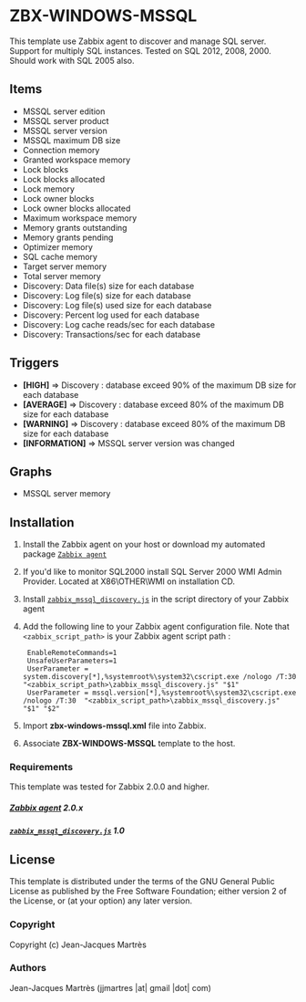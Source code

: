 ZBX-WINDOWS-MSSQL
=================

This template use Zabbix agent to discover and manage SQL server. Support for multiply SQL instances. Tested on SQL 2012, 2008, 2000. Should work with SQL 2005 also.

Items
-----

  * MSSQL server edition
  * MSSQL server product
  * MSSQL server version
  * MSSQL maximum DB size
  * Connection memory
  * Granted workspace memory
  * Lock blocks
  * Lock blocks allocated
  * Lock memory
  * Lock owner blocks
  * Lock owner blocks allocated
  * Maximum workspace memory
  * Memory grants outstanding
  * Memory grants pending
  * Optimizer memory
  * SQL cache memory
  * Target server memory
  * Total server memory
  * Discovery: Data file(s) size for each database
  * Discovery: Log file(s) size for each database
  * Discovery: Log file(s) used size for each database
  * Discovery: Percent log used for each database
  * Discovery: Log cache reads/sec for each database
  * Discovery: Transactions/sec for each database

Triggers
--------

  * **[HIGH]** => Discovery : database exceed 90% of the maximum DB size for each database
  * **[AVERAGE]** => Discovery : database exceed 80% of the maximum DB size for each database
  * **[WARNING]** => Discovery : database exceed 80% of the maximum DB size for each database
  * **[INFORMATION]** => MSSQL server version was changed

Graphs
------

  * MSSQL server memory

Installation
------------

1. Install the Zabbix agent on your host or download my automated package [`Zabbix agent`](https://github.com/jjmartres/Zabbix/tree/master/zbx-agent)
2. If you'd like to monitor SQL2000 install SQL Server 2000 WMI Admin Provider. Located at X86\OTHER\WMI on installation CD.
3. Install [`zabbix_mssql_discovery.js`](https://github.com/red55/Zabbix/blob/master/zbx-templates/zbx-windows/zbx-windows-mssql/zabbix_mssql_discovery.js) in the script directory of your Zabbix agent
4. Add the following line to your Zabbix agent configuration file. Note that `<zabbix_script_path>` is your Zabbix agent script path :

		EnableRemoteCommands=1
		UnsafeUserParameters=1
		UserParameter = system.discovery[*],%systemroot%\system32\cscript.exe /nologo /T:30 "<zabbix_script_path>\zabbix_mssql_discovery.js" "$1"
		UserParameter = mssql.version[*],%systemroot%\system32\cscript.exe /nologo /T:30  "<zabbix_script_path>\zabbix_mssql_discovery.js" "$1" "$2"

5. Import **zbx-windows-mssql.xml** file into Zabbix.
6. Associate **ZBX-WINDOWS-MSSQL** template to the host.

### Requirements

This template was tested for Zabbix 2.0.0 and higher.

##### [Zabbix agent](http://www.zabbix.com) 2.0.x
##### [`zabbix_mssql_discovery.js`](https://github.com/red55/Zabbix/blob/master/zbx-templates/zbx-windows/zbx-windows-mssql/zabbix_mssql_discovery.js) 1.0

License
-------

This template is distributed under the terms of the GNU General Public License as published by the Free Software Foundation; either version 2 of the  License, or (at your option) any later version.

### Copyright

  Copyright (c) Jean-Jacques Martrès

### Authors

  Jean-Jacques Martrès
  (jjmartres |at| gmail |dot| com)
